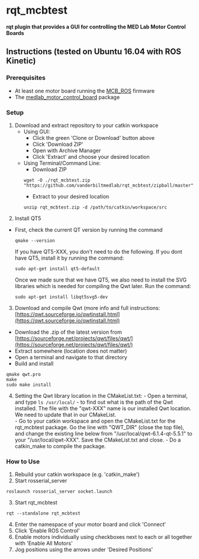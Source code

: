 # rqt_mcbtest

**rqt plugin that provides a GUI for controlling the MED Lab Motor Control Boards**

## Instructions (tested on Ubuntu 16.04 with ROS Kinetic)
### Prerequisites
  - At least one motor board running the [MCB_ROS](https://github.com/tlbruns/MCB_ROS) firmware
  - The [medlab_motor_control_board](https://github.com/vanderbiltmedlab/medlab_motor_control_board) package
  
### Setup
1. Download and extract repository to your catkin workspace
   - Using GUI:
      - Click the green 'Clone or Download' button above
      - Click 'Download ZIP'
      - Open with Archive Manager
      - Click 'Extract' and choose your desired location
   - Using Terminal/Command Line:
      - Download ZIP
      ```
      wget -O ./rqt_mcbtest.zip "https://github.com/vanderbiltmedlab/rqt_mcbtest/zipball/master"
      ```
      - Extract to your desired location
      ```
      unzip rqt_mcbtest.zip -d /path/to/catkin/workspace/src
      ```   
 2. Install QT5
  - First, check the current QT version by running the command
    ```
    qmake --version
    ```
    If you have QT5-XXX, you don't need to do the following.
    If you dont have QT5, install it by running the command:
    ```
    sudo apt-get install qt5-default
    ```
    Once we made sure that we have QT5, we also need to install the SVG libraries which is needed for compiling the Qwt later. Run the command:
    ```
    sudo apt-get install libqt5svg5-dev
    ```
 3. Download and compile Qwt (more info and full instructions: [https://qwt.sourceforge.io/qwtinstall.html](https://qwt.sourceforge.io/qwtinstall.html)
   - Download the .zip of the latest version from [https://sourceforge.net/projects/qwt/files/qwt/](https://sourceforge.net/projects/qwt/files/qwt/)
   - Extract somewhere (location does not matter)
   - Open a terminal and navigate to that directory
   - Build and install
   ```
   qmake qwt.pro
   make
   sudo make install
   ```
  4. Setting the Qwt library location in the CMakeList.txt:
    - Open a terminal, and type
    ```
    ls /usr/local/
    ```
    - to find out what is the path of the Qwt installed. The file with the "qwt-XXX" name is our installed Qwt location. We need to update that in our CMakeList.  
    - Go to your catkin workspace and open the CMakeList.txt for the rqt_mcbtest package. Go the line with "QWT_DIR" (close the top file), and change the existing line below from "/usr/local/qwt-6.1.4-qt-5.5.1" to your "/usr/local/qwt-XXX". Save the CMakeList.txt and close.
    - Do a catkin_make to compile the package.
    
### How to Use
1. Rebuild your catkin workspace (e.g. 'catkin_make')
2. Start rosserial_server
  ```
  roslaunch rosserial_server socket.launch 
  ```
3. Start rqt_mcbtest
  ```
  rqt --standalone rqt_mcbtest
  ```
4. Enter the namespace of your motor board and click 'Connect'
5. Click 'Enable ROS Control'
6. Enable motors individually using checkboxes next to each or all together with 'Enable All Motors'
7. Jog positions using the arrows under 'Desired Positions'
